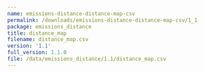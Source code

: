 ```yaml
---
name: emissions-distance-distance-map-csv
permalink: /downloads/emissions-distance-distance-map-csv/1_1
package: emissions_distance
title: distance_map
filename: distance_map.csv
version: '1.1'
full_version: 1.1.0
file: /data/emissions_distance/1.1/distance_map.csv
---
```

